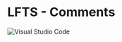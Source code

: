 # LFTS - Comments

![Visual Studio Code](./images/routes%2040.PNG "Modificacion del archivo de rutas")